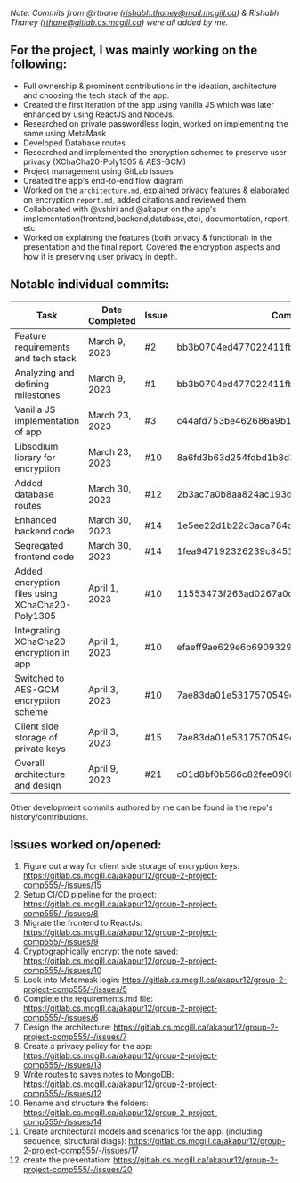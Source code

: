 _Note: Commits from @rthane (rishabh.thaney@mail.mcgill.ca) & Rishabh Thaney (rthane@gitlab.cs.mcgill.ca) were all added by me._

## For the project, I was mainly working on the following:
- Full ownership & prominent contributions in the ideation, architecture and choosing the tech stack of the app.
- Created the first iteration of the app using vanilla JS which was later enhanced by using ReactJS and NodeJs.
- Researched on private passwordless login, worked on implementing the same using MetaMask
- Developed Database routes
- Researched and implemented the encryption schemes to preserve user privacy (XChaCha20-Poly1305 & AES-GCM)
- Project management using GitLab issues
- Created the app's end-to-end flow diagram
- Worked on the `architecture.md`, explained privacy features & elaborated on encryption `report.md`, added citations and reviewed them.
- Collaborated with @vshiri and @akapur on the app's implementation(frontend,backend,database,etc), documentation, report, etc
- Worked on explaining the features (both privacy & functional) in the presentation and the final report. Covered the encryption aspects and how it is preserving user privacy in depth.

## Notable individual commits:
| Task | Date Completed | Issue | Commit |
| ------ | ------ | ----- | ----- |
| Feature requirements and tech stack | March 9, 2023 | #2 | bb3b0704ed477022411fbf4cb5c4f81a4b7870b8 |
| Analyzing and defining milestones | March 9, 2023 | #1 | bb3b0704ed477022411fbf4cb5c4f81a4b7870b8 |
| Vanilla JS implementation of app | March 23, 2023 | #3 | c44afd753be462686a9b1e12fe976e60f4e32f8d |
| Libsodium library for encryption | March 23, 2023 | #10 | 8a6fd3b63d254fdbd1b8d351c8db506602d7c1df |
| Added database routes | March 30, 2023 | #12 | 2b3ac7a0b8aa824ac193ddab5dcfa44fdabe2491 |
| Enhanced backend code | March 30, 2023 | #14 | 1e5ee22d1b22c3ada784c75f5eb96e1af07511e1 |
| Segregated frontend code | March 30, 2023 | #14 | 1fea947192326239c8451cf8d9786ae56065ded5 |
| Added encryption files using XChaCha20-Poly1305 | April 1, 2023 | #10 | 11553473f263ad0267a0c747b67f89d54671104c |
| Integrating XChaCha20 encryption in app | April 1, 2023 | #10 | efaeff9ae629e6b6909329f5305ac5ac4e121811 |
| Switched to AES-GCM encryption scheme | April 3, 2023 | #10 | 7ae83da01e5317570549dae57ea2a52c23115153 |
| Client side storage of private keys | April 3, 2023 | #15 | 7ae83da01e5317570549dae57ea2a52c23115153 |
| Overall architecture and design | April 9, 2023 | #21 | c01d8bf0b566c82fee090b13b08643b53e6d7749 |

Other development commits authored by me can be found in the repo's history/contributions.

## Issues worked on/opened:
1. Figure out a way for client side storage of encryption keys: https://gitlab.cs.mcgill.ca/akapur12/group-2-project-comp555/-/issues/15
2. Setup CI/CD pipeline for the project: https://gitlab.cs.mcgill.ca/akapur12/group-2-project-comp555/-/issues/8
3. Migrate the frontend to ReactJs: https://gitlab.cs.mcgill.ca/akapur12/group-2-project-comp555/-/issues/9
4. Cryptographically encrypt the note saved: https://gitlab.cs.mcgill.ca/akapur12/group-2-project-comp555/-/issues/10
5. Look into Metamask login: https://gitlab.cs.mcgill.ca/akapur12/group-2-project-comp555/-/issues/5
6. Complete the requirements.md file: https://gitlab.cs.mcgill.ca/akapur12/group-2-project-comp555/-/issues/6
7. Design the architecture: https://gitlab.cs.mcgill.ca/akapur12/group-2-project-comp555/-/issues/7
8. Create a privacy policy for the app: https://gitlab.cs.mcgill.ca/akapur12/group-2-project-comp555/-/issues/13
9. Write routes to saves notes to MongoDB: https://gitlab.cs.mcgill.ca/akapur12/group-2-project-comp555/-/issues/12
10. Rename and structure the folders: https://gitlab.cs.mcgill.ca/akapur12/group-2-project-comp555/-/issues/14
11. Create architectural models and scenarios for the app. (including sequence, structural diags): https://gitlab.cs.mcgill.ca/akapur12/group-2-project-comp555/-/issues/17
12. create the presentation: https://gitlab.cs.mcgill.ca/akapur12/group-2-project-comp555/-/issues/20

